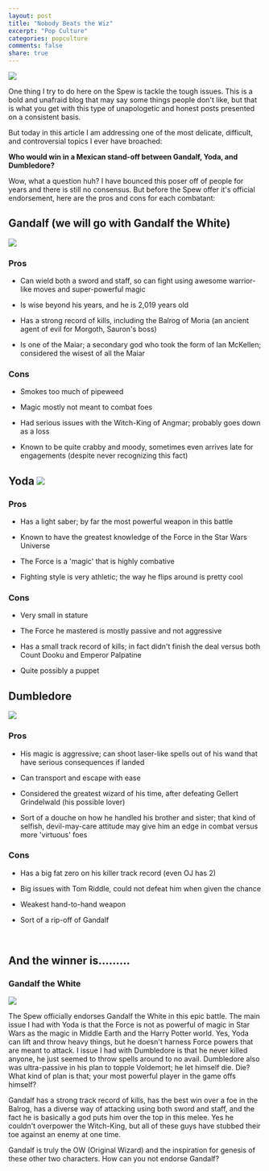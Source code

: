 ```yaml
---
layout: post
title: "Nobody Beats the Wiz"
excerpt: "Pop Culture"
categories: popculture
comments: false
share: true
---
```


![](http://vignette3.wikia.nocookie.net/seinfeld/images/b/b3/Thewiz.jpg/revision/latest?cb=20120418134259)


One thing I try to do here on the Spew is tackle the tough issues. This is a bold and unafraid blog that may say some things people don't like, but that is what you get with this type of unapologetic and honest posts presented on a consistent basis. 


But today in this article I am addressing one of the most delicate, difficult, and controversial topics I ever have broached:


**Who would win in a Mexican stand-off between Gandalf, Yoda, and Dumbledore?**


Wow, what a question huh? I have bounced this poser off of people for years and there is still no consensus. But before the Spew offer it's official endorsement, here are the pros and cons for each combatant:


## Gandalf (we will go with Gandalf the White)

![](http://bencurtisjones.com/wp-content/uploads/2012/03/Gandalf_the_White_returns.png)


### Pros

- Can wield both a sword and staff, so can fight using awesome warrior-like moves and super-powerful magic

- Is wise beyond his years, and he is 2,019 years old

- Has a strong record of kills, including the Balrog of Moria (an ancient agent of evil for Morgoth, Sauron's boss)

- Is one of the Maiar; a secondary god who took the form of Ian McKellen; considered the wisest of all the Maiar

### Cons

- Smokes too much of pipeweed

- Magic mostly not meant to combat foes

- Had serious issues with the Witch-King of Angmar; probably goes down as a loss

- Known to be quite crabby and moody, sometimes even arrives late for engagements (despite never recognizing this fact)



## Yoda ![](http://www.wired.com/wp-content/uploads/2015/08/Yoda-featured1-1200x630-e1446682207788.jpg)


### Pros

- Has a light saber; by far the most powerful weapon in this battle

- Known to have the greatest knowledge of the Force in the Star Wars Universe

- The Force is a 'magic' that is highly combative

- Fighting style is very athletic; the way he flips around is pretty cool

### Cons

- Very small in stature

- The Force he mastered is mostly passive and not aggressive

- Has a small track record of kills; in fact didn't finish the deal versus both Count Dooku and Emperor Palpatine

- Quite possibly a puppet


## Dumbledore

![](http://static.comicvine.com/uploads/original/6/68727/1259169-dumbledore1.jpg)

### Pros

- His magic is aggressive; can shoot laser-like spells out of his wand that have serious consequences if landed

- Can transport and escape with ease

- Considered the greatest wizard of his time, after defeating Gellert Grindelwald (his possible lover)

- Sort of a douche on how he handled his brother and sister; that kind of selfish, devil-may-care attitude may give him an edge in combat versus more 'virtuous' foes

### Cons

- Has a big fat zero on his killer track record (even OJ has 2)

- Big issues with Tom Riddle, could not defeat him when given the chance

- Weakest hand-to-hand weapon

- Sort of a rip-off of Gandalf



<br>



## And the winner is.........

### Gandalf the White

![](http://blogs.nd.edu/oblation/files/2013/03/gandalflaugh.jpg)


The Spew officially endorses Gandalf the White in this epic battle. The main issue I had with Yoda is that the Force is not as powerful of magic in Star Wars as the magic in Middle Earth and the Harry Potter world. Yes, Yoda can lift and throw heavy things, but he doesn't harness Force powers that are meant to attack. I issue I had with Dumbledore is that he never killed anyone, he just seemed to throw spells around to no avail. Dumbledore also was ultra-passive in his plan to topple Voldemort; he let himself die. Die? What kind of plan is that; your most powerful player in the game offs himself? 

Gandalf has a strong track record of kills, has the best win over a foe in the Balrog, has a diverse way of attacking using both sword and staff, and the fact he is basically a god puts him over the top in this melee. Yes he couldn't overpower the Witch-King, but all of these guys have stubbed their toe against an enemy at one time. 

Gandalf is truly the OW (Original Wizard) and the inspiration for genesis of these other two characters. How can you not endorse Gandalf?















